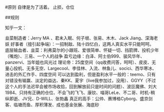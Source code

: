 #原则
自律是为了活着。
止损，仓位


##规则



























知乎一文：

韭菜制造者：Jerry MA 、君未入眠、何子垠、张易、木木、Jack Jiang、深海老妖
好事者（擅引起争端）：一招制敌、陆十四忆白，这两人真实水平只能呵呵。
底层输血者、韭菜：利弗莫尔的小跟班、爱很简单、怀疑一切、挡箭牌、投机少年（嘴炮）、三易、一个人的战争
盈亏边缘：白泽、阿士伯999、骏风华年、panzervi、当年姐也风光过
理论帝：25度空间（qq收费问答，呵呵）、皮皮、无量心投机、无多无空、Largecool、李佳林、入流、林鱼儿、socici、西华寒冰、进击的外汇作手、四度空间
可以达到盈利，但是盈利水平一般的：teemo、只有对错没有输赢、淡定的益达、秦KK、夏宇（live我参加过，没用）、GGYY（不过这个人的手法迟早会被市场收拾，回到解放前只是时间的问题）、波叵魔佛、刘大1984、只持有正确的仓位、不会飞的飞飞、康钦、喵哥LeLe、不二哥、时机-稍纵即逝、JV兄、D-WILL、张勃鑫
真正的高手：公帅、赛博格Cyborg、盛京剑客、临塘而鱼、厚积薄发、成也基金张展、海底砂

